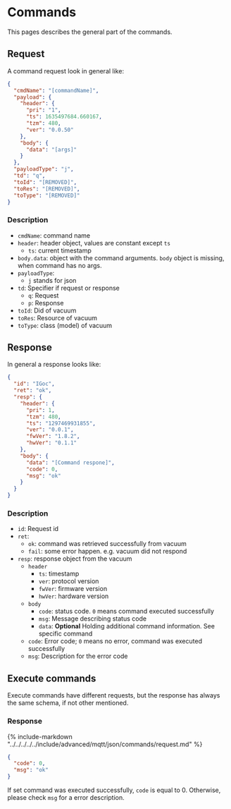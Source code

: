 # Commands

This pages describes the general part of the commands.

## Request

A command request look in general like:

```json
{
  "cmdName": "[commandName]",
  "payload": {
    "header": {
      "pri": "1",
      "ts": 1635497684.660167,
      "tzm": 480,
      "ver": "0.0.50"
    },
    "body": {
      "data": "[args]"
    }
  },
  "payloadType": "j",
  "td": "q",
  "toId": "[REMOVED]",
  "toRes": "[REMOVED]",
  "toType": "[REMOVED]"
}
```

### Description

- `cmdName`: command name
- `header`: header object, values are constant except `ts`
  - `ts`: current timestamp
- `body.data`: object with the command arguments. `body` object is missing, when command has no args.
- `payloadType`:
  - `j` stands for json
- `td`: Specifier if request or response
  - `q`: Request
  - `p`: Response
- `toId`: Did of vacuum
- `toRes`: Resource of vacuum
- `toType`: class (model) of vacuum

## Response

In general a response looks like:

```json
{
  "id": "IGoc",
  "ret": "ok",
  "resp": {
    "header": {
      "pri": 1,
      "tzm": 480,
      "ts": "1297469931855",
      "ver": "0.0.1",
      "fwVer": "1.8.2",
      "hwVer": "0.1.1"
    },
    "body": {
      "data": "[Command respone]",
      "code": 0,
      "msg": "ok"
    }
  }
}
```

### Description

- `id`: Request id
- `ret`:
  - `ok`: command was retrieved successfully from vacuum
  - `fail`: some error happen. e.g. vacuum did not respond
- `resp`: response object from the vacuum
  - `header`
    - `ts`: timestamp
    - `ver`: protocol version
    - `fwVer`: firmware version
    - `hwVer`: hardware version
  - `body`
    - `code`: status code. `0` means command executed successfully
    - `msg`: Message describing status code
    - `data`: **Optional** Holding additional command information. See specific command
  - `code`: Error code; `0` means no error, command was executed successfully
  - `msg`: Description for the error code

## Execute commands

Execute commands have different requests, but the response has always the same schema, if not other mentioned.

### Response

{%
   include-markdown "../../../../../include/advanced/mqtt/json/commands/request.md"
%}

```json
{
  "code": 0,
  "msg": "ok"
}
```

If set command was executed successfully, `code` is equal to 0.
Otherwise, please check `msg` for a error description.
